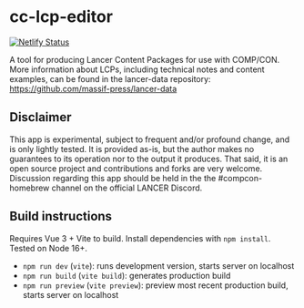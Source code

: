 # cc-lcp-editor
[![Netlify Status](https://api.netlify.com/api/v1/badges/487bd3a4-d35b-42a4-bdd0-15e4c24ad898/deploy-status)](https://app.netlify.com/sites/cc-lcp-editor/deploys)

  A tool for producing Lancer Content Packages for use with COMP/CON. More information about LCPs, including technical notes and content examples, can be found in the lancer-data repository: https://github.com/massif-press/lancer-data

## Disclaimer</div>
  This app is experimental, subject to frequent and/or profound change, and is only lightly tested. It is provided as-is, but the author makes no guarantees to its operation nor to the output it produces. That said, it is an open source project and contributions and forks are very welcome. Discussion regarding this app should be held in the the #compcon-homebrew channel on the official LANCER Discord.

## Build instructions

Requires Vue 3 + Vite to build. Install dependencies with `npm install`. Tested on Node 16+.

- `npm run dev` (`vite`): runs development version, starts server on localhost
- `npm run build` (`vite build`): generates production build
- `npm run preview` (`vite preview`): preview most recent production build, starts server on localhost